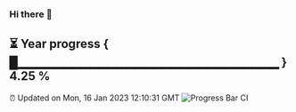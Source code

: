 ### Hi there 👋
⏳ Year progress { █▁▁▁▁▁▁▁▁▁▁▁▁▁▁▁▁▁▁▁▁▁▁▁▁▁▁▁▁▁ } 4.25 %
---
⏰ Updated on Mon, 16 Jan 2023 12:10:31 GMT
![Progress Bar CI](https://github.com/Moyi321/Moyi321/workflows/Progress%20Bar%20CI/badge.svg)
